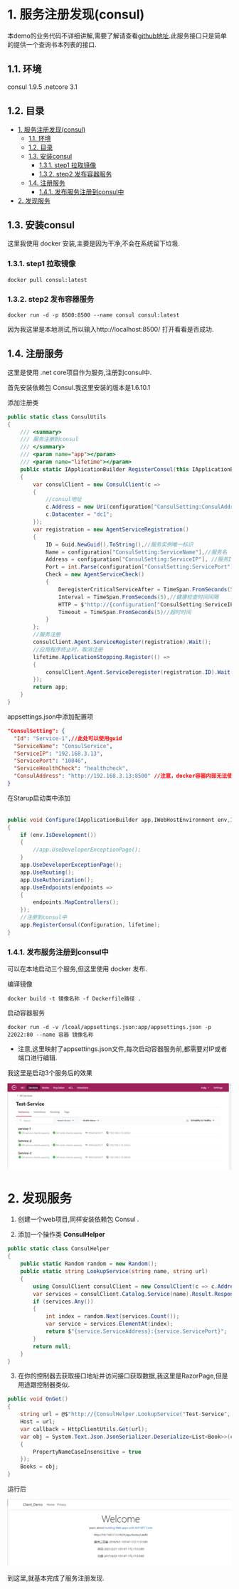 # 1. 服务注册发现(consul)

本demo的业务代码不详细讲解,需要了解请查看[github地址]("https://github.com/heweigeng1/Consul_Demo").此服务接口只是简单的提供一个查询书本列表的接口.

## 1.1. 环境

consul 1.9.5
.netcore 3.1

## 1.2. 目录

<!-- TOC -->

- [1. 服务注册发现(consul)](#1-服务注册发现consul)
  - [1.1. 环境](#11-环境)
  - [1.2. 目录](#12-目录)
  - [1.3. 安装consul](#13-安装consul)
    - [1.3.1. step1 拉取镜像](#131-step1-拉取镜像)
    - [1.3.2. step2 发布容器服务](#132-step2-发布容器服务)
  - [1.4. 注册服务](#14-注册服务)
    - [1.4.1. 发布服务注册到consul中](#141-发布服务注册到consul中)
- [2. 发现服务](#2-发现服务)

<!-- /TOC -->

## 1.3. 安装consul

这里我使用 docker 安装,主要是因为干净,不会在系统留下垃圾.

### 1.3.1. step1 拉取镜像

```shell
docker pull consul:latest
```

### 1.3.2. step2 发布容器服务

```shell
docker run -d -p 8500:8500 --name consul consul:latest
```

因为我这里是本地测试,所以输入http://localhost:8500/ 打开看看是否成功.

## 1.4. 注册服务

这里是使用 .net core项目作为服务,注册到consul中.

首先安装依赖包 Consul.我这里安装的版本是1.6.10.1

添加注册类

```c#
public static class ConsulUtils
{
    /// <summary>
    /// 服务注册到consul
    /// </summary>
    /// <param name="app"></param>
    /// <param name="lifetime"></param>
    public static IApplicationBuilder RegisterConsul(this IApplicationBuilder app, IConfiguration configuration, IHostApplicationLifetime lifetime)
    {
        var consulClient = new ConsulClient(c =>
        {
            //consul地址
            c.Address = new Uri(configuration["ConsulSetting:ConsulAddress"]);
            c.Datacenter = "dc1";
        });
        var registration = new AgentServiceRegistration()
        {
            ID = Guid.NewGuid().ToString(),//服务实例唯一标识
            Name = configuration["ConsulSetting:ServiceName"],//服务名
            Address = configuration["ConsulSetting:ServiceIP"], //服务IP
            Port = int.Parse(configuration["ConsulSetting:ServicePort"]),//服务端口 因为要运行多个实例，端口不能在appsettings.json里配置，在docker容器运行时传入
            Check = new AgentServiceCheck()
            {
                DeregisterCriticalServiceAfter = TimeSpan.FromSeconds(5),//服务启动多久后注册
                Interval = TimeSpan.FromSeconds(5),//健康检查时间间隔
                HTTP = $"http://{configuration["ConsulSetting:ServiceIP"]}:{configuration["ConsulSetting:ServicePort"]}/{configuration["ConsulSetting:ServiceHealthCheck"]}",//健康检查地址
                Timeout = TimeSpan.FromSeconds(5)//超时时间
            }
        };
        //服务注册
        consulClient.Agent.ServiceRegister(registration).Wait();
        //应用程序终止时，取消注册
        lifetime.ApplicationStopping.Register(() =>
        {
            consulClient.Agent.ServiceDeregister(registration.ID).Wait();
        });
        return app;
    }
}
```

appsettings.json中添加配置项

```json
"ConsulSetting": {
  "Id": "Service-1",//此处可以使用guid
  "ServiceName": "ConsulService",
  "ServiceIP": "192.168.3.13",
  "ServicePort": "10846",
  "ServiceHealthCheck": "healthcheck",
  "ConsulAddress": "http://192.168.3.13:8500" //注意，docker容器内部无法使用localhost访问宿主机器，如果是控制台启动的话就用localhost
}
```

在Starup启动类中添加

```c#

public void Configure(IApplicationBuilder app,IWebHostEnvironment env,IHostApplicationLifetimelifetime)
{
    if (env.IsDevelopment())
    {
        //app.UseDeveloperExceptionPage();
    }
    app.UseDeveloperExceptionPage();
    app.UseRouting();
    app.UseAuthorization();
    app.UseEndpoints(endpoints =>
    {
        endpoints.MapControllers();
    });
    //注册到consul中
    app.RegisterConsul(Configuration, lifetime);
}
```

### 1.4.1. 发布服务注册到consul中

可以在本地启动三个服务,但这里使用 docker 发布.

编译镜像
```shell
docker build -t 镜像名称 -f Dockerfile路径 .
```

启动容器服务
```shell
docker run -d -v /lcoal/appsettings.json:app/appsettings.json -p 22022:80 --name 容器 镜像名称
```

* 注意,这里映射了appsettings.json文件,每次启动容器服务前,都需要对IP或者端口进行编辑.

我这里是启动3个服务后的效果

![consul查看服务列表.png](./img/consul查看服务列表.png)

# 2. 发现服务

1. 创建一个web项目,同样安装依赖包 Consul .

2. 添加一个操作类 **ConsulHelper**

```c#
public static class ConsulHelper
{
    public static Random random = new Random();
    public static string LookupService(string name, string url)
    {
        using ConsulClient consulClient = new ConsulClient(c => c.Address = new Uri(url));
        var services = consulClient.Catalog.Service(name).Result.Response;
        if (services.Any())
        {
            int index = random.Next(services.Count());
            var service = services.ElementAt(index);
            return $"{service.ServiceAddress}:{service.ServicePort}";
        }
        return null;
    }
}
```

3. 在你的控制器去获取接口地址并访问接口获取数据,我这里是RazorPage,但是用途跟控制器类似.

```c#
public void OnGet()
{
    string url = @$"http://{ConsulHelper.LookupService("Test-Service", "http://192.168.3.13:8500")}/api/Books/GetAll";
    Host = url;
    var callback = HttpClientUtils.Get(url);
    var obj = System.Text.Json.JsonSerializer.Deserialize<List<Book>>(callback, new System.Text.Json.JsonSerializerOptions
    {
        PropertyNameCaseInsensitive = true
    });
    Books = obj;
}
```

运行后

![客户端发现资源并请求接口.png](./img/客户端发现资源并请求接口.png)

到这里,就基本完成了服务注册发现.